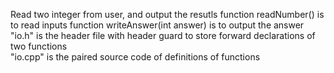 Read two integer from user, and output the resutls 
function readNumber() is to read inputs
function writeAnswer(int answer) is to output the answer
"io.h" is the header file with header guard to store forward declarations of two functions  
"io.cpp" is the paired source code of definitions of functions

